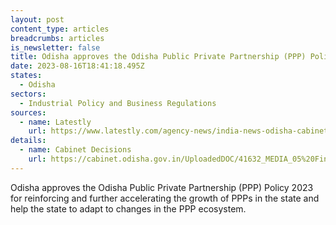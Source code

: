 ```yaml
---
layout: post
content_type: articles
breadcrumbs: articles
is_newsletter: false
title: Odisha approves the Odisha Public Private Partnership (PPP) Policy 2023
date: 2023-08-16T18:41:18.495Z
states:
  - Odisha
sectors:
  - Industrial Policy and Business Regulations
sources:
  - name: Latestly
    url: https://www.latestly.com/agency-news/india-news-odisha-cabinet-approves-states-new-public-private-partnership-policy-5334820.html
details:
  - name: Cabinet Decisions
    url: https://cabinet.odisha.gov.in/UploadedDOC/41632_MEDIA_05%20Finance%2002.pdf
---
```

Odisha approves the Odisha Public Private Partnership (PPP) Policy 2023 for reinforcing and further accelerating the growth of PPPs in the state and help the state to adapt to changes in the PPP ecosystem.
